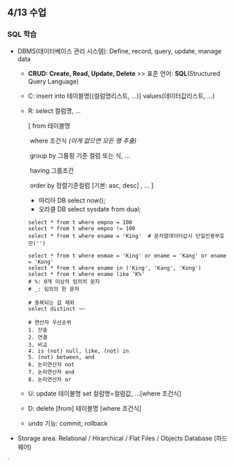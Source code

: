 ## 4/13 수업

### SQL 학습



* DBMS(데이터베이스 관리 시스템): Define, record, query, update, manage data

  * **CRUD: Create, Read, Update, Delete**  >> 표준 언어: **SQL**(Structured Query Language)

  * C: insert into 테이블명[(컬럼명리스트, ...)] values(데이터값리스트, ...)

  * R: select 컬럼명, ...

       [ from 테이블명

    ​     where 조건식 *(이게 없으면 모든 행 추출)*

    ​     group by 그룹핑 기준 컬럼 또는 식, ...

    ​     having 그룹조건

    ​     order by 정렬기준컬럼 [기본: asc, desc] , ... ]

    * 마리아 DB   select now(); 
    * 오라클 DB   select sysdate from dual;  

    ```
    select * from t where empno = 100
    select * from t where empno != 100
    select * from t where ename = 'King'  # 문자열데이터갑시 단일인용부호만('')
    
    select * from t where enmae = 'King' or ename = 'Kang' or ename = 'Kong'
    select * from t where ename in ('King', 'Kang', 'Kong')
    select * from t where ename like 'K%'  
    # %: 0개 이상의 임의의 문자
    # _: 임의의 한 문자
    
    # 중복되는 값 제외
    select distinct ~~
    
    # 연산자 우선순위
    1. 산술
    2. 연결
    3. 비교
    4. is (not) null, like, (not) in
    5. (not) between, and
    6. 논리연산자 not
    7. 논리연산자 and
    8. 논리연산자 or
    ```

    

  * U: update 테이블명 set 컬럼명=컬럼값, ...[where 조건식]

  * D: delete [from] 테이블명 [where 조건식]

  * undo 기능: commit, rollback

* Storage area: Relational / Hirarchical / Flat Files / Objects Database (하드웨어)

`